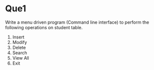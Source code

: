 # Que1

Write a menu driven program (Command line interface) to perform the following operations on student table.
1. Insert
2. Modify
3. Delete
4. Search
5. View All 
6. Exit
